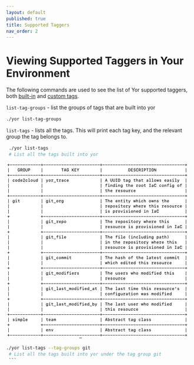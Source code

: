 ```yaml
---
layout: default
published: true
title: Supported Taggers
nav_order: 2
---
```

# Viewing Supported Taggers in Your Environment

The following commands are used to see the list of Yor supported taggers, both [built-in](/1.Welcome/welcome.html#custom-taggers) and [custom tags](/3.Custom%20Taggers/customTagExamples.html). 

`list-tag-groups` - list the groups of tags that are built into yor
   ```sh
   ./yor list-tag-groups
   ```
`list-tags` - lists all the tags. This will print each tag key, and the relevant group the tag belongs to.
   ```sh
    ./yor list-tags 
    # List all the tags built into yor
   ```
![Environment variables after tagging](/docs/yor_list_tags_after_env_var.png)
   ```sh
   ./yor list-tags --tag-groups git
    # List all the tags built into yor under the tag group git
    ```
